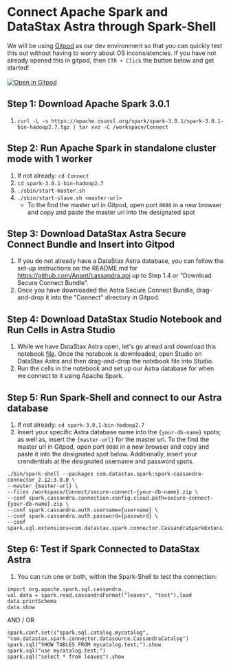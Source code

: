 # Connect Apache Spark and DataStax Astra through Spark-Shell

We will be using [Gitpod](https://www.gitpod.io/) as our dev environment so that you can quickly test this out without having to worry about OS inconsistencies. If you have not already opened this in gitpod, then `CTR + Click` the button below and get started! <br></br>
[![Open in Gitpod](https://gitpod.io/button/open-in-gitpod.svg)](https://gitpod.io/#https://github.com/adp8ke/Apache-Spark-and-DataStax-Astra)


## Step 1: Download Apache Spark 3.0.1
1. `curl -L -s https://apache.osuosl.org/spark/spark-3.0.1/spark-3.0.1-bin-hadoop2.7.tgz | tar xvz -C /workspace/Connect`

## Step 2: Run Apache Spark in standalone cluster mode with 1 worker
1. If not already: `cd Connect`
2. `cd spark-3.0.1-bin-hadoop2.7`
3. `./sbin/start-master.sh`
4. `./sbin/start-slave.sh <master-url>`
    - To the find the master url in Gitpod, open port `8080` in a new browser and copy and paste the master url into the designated spot

## Step 3: Download DataStax Astra Secure Connect Bundle and Insert into Gitpod
1. If you do not already have a DataStax Astra database, you can follow the set-up instructions on the README.md for https://github.com/Anant/cassandra.api up to Step 1.4 or "Download Secure Connect Bundle".
2. Once you have downloaded the Astra Secure Connect Bundle, drag-and-drop it into the "Connect" directory in Gitpod.
  
## Step 4: Download DataStax Studio Notebook and Run Cells in Astra Studio
1. While we have DataStax Astra open, let's go ahead and download this notebook [file](). Once the notebook is downloaded, open Studio on DataStax Astra and then drag-and-drop the notebook file into Studio.
2. Run the cells in the notebook and set up our Astra database for when we connect to it using Apache Spark.
 
## Step 5: Run Spark-Shell and connect to our Astra database
1. If not already: `cd spark-3.0.1-bin-hadoop2.7`
2. Insert your specific Astra database name into the `{your-db-name}` spots; as well as, insert the `{master-url}` for the master url. To the find the master url in Gitpod, open port `8080` in a new browser and copy and paste it into the designated spot below. Additionally, insert your crendentials at the designated username and password spots.
~~~
./bin/spark-shell --packages com.datastax.spark:spark-cassandra-connector_2.12:3.0.0 \
--master {master-url} \
--files /workspace/Connect/secure-connect-{your-db-name}.zip \
--conf spark.cassandra.connection.config.cloud.path=secure-connect-{your-db-name}.zip \
--conf spark.cassandra.auth.username={username} \
--conf spark.cassandra.auth.password={password} \
--conf spark.sql.extensions=com.datastax.spark.connector.CassandraSparkExtensions
~~~
  
## Step 6: Test if Spark Connected to DataStax Astra
1. You can run one or both, within the Spark-Shell to test the connection:
~~~
import org.apache.spark.sql.cassandra._
val data = spark.read.cassandraFormat("leaves", "test").load
data.printSchema
data.show
~~~
AND / OR
~~~
spark.conf.set(s"spark.sql.catalog.mycatalog", "com.datastax.spark.connector.datasource.CassandraCatalog")
spark.sql("SHOW TABLES FROM mycatalog.test;").show
spark.sql("use mycatalog.test;")
spark.sql("select * from leaves").show
~~~
